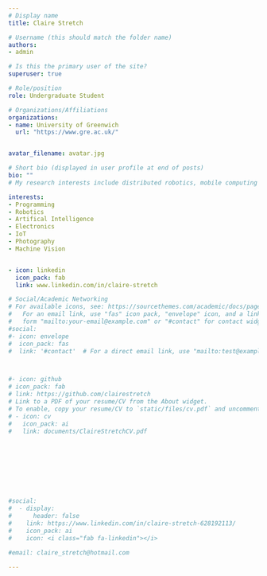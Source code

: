 ```yaml
---
# Display name
title: Claire Stretch

# Username (this should match the folder name)
authors:
- admin

# Is this the primary user of the site?
superuser: true

# Role/position
role: Undergraduate Student

# Organizations/Affiliations
organizations:
- name: University of Greenwich
  url: "https://www.gre.ac.uk/"


avatar_filename: avatar.jpg

# Short bio (displayed in user profile at end of posts)
bio: ""
# My research interests include distributed robotics, mobile computing and programmable matter.

interests:
- Programming
- Robotics
- Artifical Intelligence
- Electronics
- IoT
- Photography
- Machine Vision


- icon: linkedin
  icon_pack: fab
  link: www.linkedin.com/in/claire-stretch

# Social/Academic Networking
# For available icons, see: https://sourcethemes.com/academic/docs/page-builder/#icons
#   For an email link, use "fas" icon pack, "envelope" icon, and a link in the
#   form "mailto:your-email@example.com" or "#contact" for contact widget.
#social:
#- icon: envelope
#  icon_pack: fas
#  link: '#contact'  # For a direct email link, use "mailto:test@example.org".



#- icon: github
# icon_pack: fab
# link: https://github.com/clairestretch
# Link to a PDF of your resume/CV from the About widget.
# To enable, copy your resume/CV to `static/files/cv.pdf` and uncomment the lines below.
# - icon: cv
#   icon_pack: ai
#   link: documents/ClaireStretchCV.pdf









#social:
#  - display:
#      header: false
#    link: https://www.linkedin.com/in/claire-stretch-628192113/
#    icon_pack: ai
#    icon: <i class="fab fa-linkedin"></i>

#email: claire_stretch@hotmail.com

---
```


